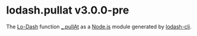 # lodash.pullat v3.0.0-pre

The [Lo-Dash](https://lodash.com/) function [_.pullAt](http://lodash.com/docs#pullAt) as a [Node.js](http://nodejs.org/) module generated by [lodash-cli](https://www.npmjs.com/package/lodash-cli).
